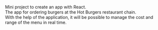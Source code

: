Mini project to create an app with React.</br>
The app for ordering burgers at the Hot Burgers restaurant chain.</br>
With the help of the application, it will be possible to manage the cost and range of the menu in real time.
